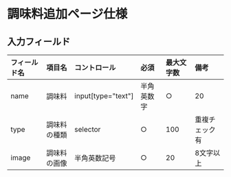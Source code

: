 # 調味料追加ページ仕様
## 入力フィールド

| フィールド名 | 項目名 |コントロール| 必須 | 最大文字数 | 備考 |
|:--|:--|:--|:--|:--|:--|
| name | 調味料| input[type="text"] |半角英数字 | ○ | 20 |  |
| type | 調味料の種類 | selector | ○ | 100 | 重複チェック有 |
| image | 調味料の画像 | 半角英数記号 | ○ | 20 | 8文字以上 |
